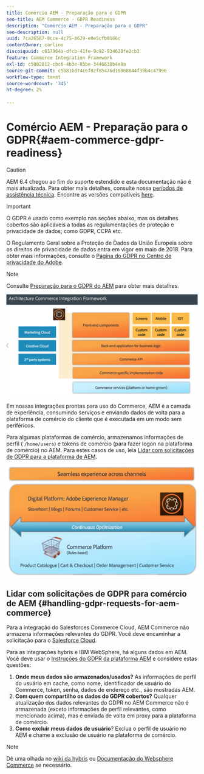 ```yaml
---
title: Comércio AEM - Preparação para o GDPR
seo-title: AEM Commerce - GDPR Readiness
description: "Comércio AEM - Preparação para o GDPR"
seo-description: null
uuid: 7ca26587-8cce-4c75-8629-e0e5cfb8166c
contentOwner: carlino
discoiquuid: c637964a-dfcb-41fe-9c92-934620fe2cb3
feature: Commerce Integration Framework
exl-id: c5002812-cbc6-4b3e-85be-3446630b4e8a
source-git-commit: c5b816d74c6f02f85476d16868844f39b4c47996
workflow-type: tm+mt
source-wordcount: '345'
ht-degree: 2%

---
```


# Comércio AEM - Preparação para o GDPR{#aem-commerce-gdpr-readiness}

>[!CAUTION]
>
>AEM 6.4 chegou ao fim do suporte estendido e esta documentação não é mais atualizada. Para obter mais detalhes, consulte nossa [períodos de assistência técnica](https://helpx.adobe.com/br/support/programs/eol-matrix.html). Encontre as versões compatíveis [here](https://experienceleague.adobe.com/docs/).

>[!IMPORTANT]
>
>O GDPR é usado como exemplo nas seções abaixo, mas os detalhes cobertos são aplicáveis a todas as regulamentações de proteção e privacidade de dados; como GDPR, CCPA etc.

O Regulamento Geral sobre a Proteção de Dados da União Europeia sobre os direitos de privacidade de dados entra em vigor em maio de 2018. Para obter mais informações, consulte o [Página do GDPR no Centro de privacidade do Adobe](https://www.adobe.com/privacy/general-data-protection-regulation.html).

>[!NOTE]
>
>Consulte [Preparação para o GDPR do AEM](/help/managing/data-protection-and-privacy.md) para obter mais detalhes.

![screen_shot_2018-03-22at11606](assets/screen_shot_2018-03-22at111606.jpg)

Em nossas integrações prontas para uso do Commerce, AEM é a camada de experiência, consumindo serviços e enviando dados de volta para a plataforma de comércio do cliente que é executada em um modo sem periféricos.

Para algumas plataformas de comércio, armazenamos informações de perfil ( `/home/users`) e tokens de comércio (para fazer logon na plataforma de comércio) no AEM. Para estes casos de uso, leia [Lidar com solicitações de GDPR para a plataforma de AEM](/help/sites-administering/handling-gdpr-requests-for-aem-platform.md).

![screen_shot_2018-03-22at11621](assets/screen_shot_2018-03-22at111621.jpg)

## Lidar com solicitações de GDPR para comércio de AEM {#handling-gdpr-requests-for-aem-commerce}

Para a integração do Salesforces Commerce Cloud, AEM Commerce não armazena informações relevantes do GDPR. Você deve encaminhar a solicitação para o [Salesforce Cloud](https://documentation.demandware.com/).

Para as integrações hybris e IBM WebSphere, há alguns dados em AEM. Você deve usar o [Instruções do GDPR da plataforma AEM](/help/sites-administering/handling-gdpr-requests-for-aem-platform.md) e considere estas questões:

1. **Onde meus dados são armazenados/usados?** As informações de perfil do usuário em cache, como nome, identificador de usuário do Commerce, token, senha, dados de endereço etc., são mostradas AEM.
1. **Com quem compartilho os dados do GDPR cobertos?** Qualquer atualização dos dados relevantes do GDPR no AEM Commerce não é armazenada (exceto informações de perfil relevantes, como mencionado acima), mas é enviada de volta em proxy para a plataforma de comércio.
1. **Como excluir meus dados de usuário**? Exclua o perfil de usuário no AEM e chame a exclusão de usuário na plataforma de comércio.

>[!NOTE]
>
>Dê uma olhada no [wiki da hybris](https://wiki.hybris.com/) ou [Documentação do Websphere Commerce](https://www-01.ibm.com/support/docview.wss?uid=swg27036450) se necessário.
